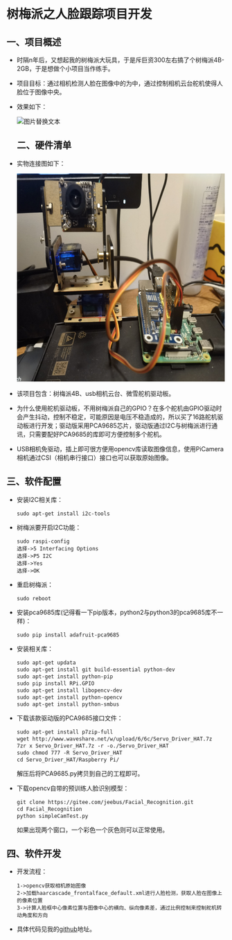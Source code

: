 # 树梅派之人脸跟踪项目开发

## 一、项目概述

- 时隔n年后，又想起我的树梅派大玩具，于是斥巨资300左右搞了个树梅派4B-2GB，于是想做个小项目当作练手。
- 项目目标：通过相机检测人脸在图像中的为中，通过控制相机云台舵机使得人脸位于图像中央。

- 效果如下：

  <img src="../resources/001.gif" alt="图片替换文本" width="640" height="480" align="bottom" />

  

  ## 二、硬件清单

- 实物连接图如下：

  <img src="../resources/001.jpg" alt="图片替换文本" width="640" height="480" align="bottom" />

- 该项目包含：树梅派4B、usb相机云台、微雪舵机驱动板。
- 为什么使用舵机驱动板，不用树梅派自己的GPIO？在多个舵机由GPIO驱动时会产生抖动，控制不稳定，可能原因是电压不稳造成的，所以买了16路舵机驱动板进行开发；驱动版采用PCA9685芯片，驱动版通过I2C与树梅派进行通讯，只需要配好PCA9685的库即可方便控制多个舵机。
- USB相机免驱动，插上即可很方便用opencv库读取图像信息，使用PiCamera相机通过CSI（相机串行接口）接口也可以获取原始图像。

## 三、软件配置

- 安装I2C相关库：

  ```
  sudo apt-get install i2c-tools
  ```

- 树梅派要开启I2C功能：

  ```
  sudo raspi-config
  选择->5 Interfacing Options
  选择->P5 I2C
  选择->Yes
  选择->OK
  ```

- 重启树梅派：

  ```
  sudo reboot
  ```

- 安装pca9685库(记得看一下pip版本，python2与python3的pca9685库不一样)：

  ```
  sudo pip install adafruit-pca9685
  ```

- 安装相关库：

  ```
  sudo apt-get updata
  sudo apt-get install git build-essential python-dev
  sudo apt-get install python-pip 
  sudo pip install RPi.GPIO
  sudo apt-get install libopencv-dev
  sudo apt-get install python-opencv
  sudo apt-get install python-smbus
  ```

- 下载该款驱动版的PCA9685接口文件：

  ```
  sudo apt-get install p7zip-full
  wget http://www.waveshare.net/w/upload/6/6c/Servo_Driver_HAT.7z
  7zr x Servo_Driver_HAT.7z -r -o./Servo_Driver_HAT
  sudo chmod 777 -R Servo_Driver_HAT
  cd Servo_Driver_HAT/Raspberry Pi/
  ```

  解压后将PCA9685.py拷贝到自己的工程即可。

- 下载opencv自带的预训练人脸识别模型：

  ```
  git clone https://gitee.com/jeebus/Facial_Recognition.git
  cd Facial_Recognition
  python simpleCamTest.py
  ```

  如果出现两个窗口，一个彩色一个灰色则可以正常使用。

## 四、软件开发

- 开发流程：

  ```
  1->opencv获取相机原始图像
  2->加载haarcascade_frontalface_default.xml进行人脸检测，获取人脸在图像上的像素位置
  3->计算人脸框中心像素位置与图像中心的横向、纵向像素差，通过比例控制来控制舵机转动角度和方向
  ```

- 具体代码见我的[github]( https://github.com/WandererYang/my_blog.git)地址。

